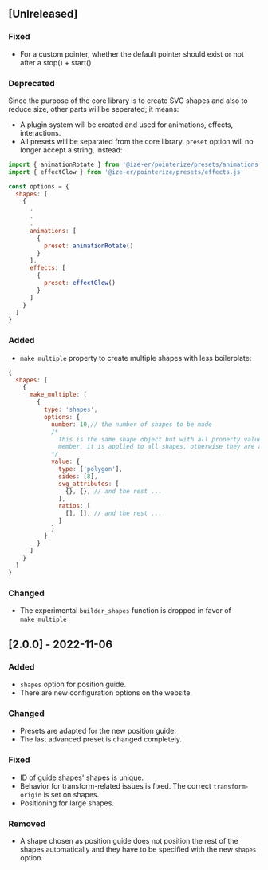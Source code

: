 ## [Unlreleased]

### Fixed

- For a custom pointer, whether the default pointer should exist or not after a stop() + start()

### Deprecated

Since the purpose of the core library is to create SVG shapes and also to reduce size, other parts will be seperated; it means:
- A plugin system will be created and used for animations, effects, interactions.
- All presets will be separated from the core library. `preset` option will no longer accept a string, instead: 

```js
import { animationRotate } from '@ize-er/pointerize/presets/animations.js'
import { effectGlow } from '@ize-er/pointerize/presets/effects.js'

const options = {
  shapes: [
    {
      .
      .
      .
      animations: [
        {
          preset: animationRotate()
        }
      ],
      effects: [
        {
          preset: effectGlow()
        }
      ]
    }
  ]
}
```

### Added

- `make_multiple` property to create multiple shapes with less boilerplate: 
```js
{
  shapes: [
    {
      make_multiple: [
        {
          type: 'shapes',
          options: {
            number: 10,// the number of shapes to be made
            /* 
              This is the same shape object but with all property values wrapped in an array. If array has one
              member, it is applied to all shapes, otherwise they are applied in order.
            */
            value: { 
              type: ['polygon'],
              sides: [8],
              svg_attributes: [
                {}, {}, // and the rest ...
              ],
              ratios: [
                [], [], // and the rest ...
              ]
            }
          }
        }
      ]
    }
  ]
}
```

### Changed

- The experimental `builder_shapes` function is dropped in favor of `make_multiple`

## [2.0.0] - 2022-11-06

### Added

- `shapes` option for position guide.
- There are new configuration options on the website.

### Changed

- Presets are adapted for the new position guide.
- The last advanced preset is changed completely.

### Fixed

- ID of guide shapes' shapes is unique.
- Behavior for transform-related issues is fixed. The correct `transform-origin` is set on shapes.
- Positioning for large shapes.

### Removed

- A shape chosen as position guide does not position the rest of the shapes automatically and they have to be specified with the new `shapes` option.

